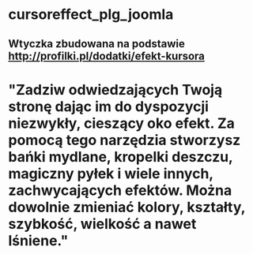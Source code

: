 ﻿# cursoreffect_plg_joomla
 ## Wtyczka zbudowana na podstawie http://profilki.pl/dodatki/efekt-kursora
 # "Zadziw odwiedzających Twoją stronę dając im do dyspozycji niezwykły, cieszący oko efekt. Za pomocą tego narzędzia stworzysz bańki mydlane, kropelki deszczu, magiczny pyłek i wiele innych, zachwycających efektów. Można dowolnie zmieniać kolory, kształty, szybkość, wielkość a nawet lśniene."
